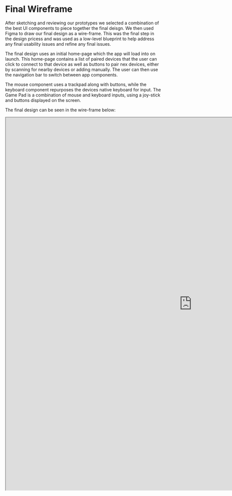 # Final Wireframe

After sketching and reviewing our prototypes we selected a combination of the best UI components to piece together the final deisgn. We then used Figma to draw our final design as a wire-frame. This was the final step in the design pricess and was used as a low-level blueprint to help address any final usability issues and refine any final issues.

The final design uses an initial home-page which the app will load into on launch. This home-page contains a list of paired devices that the user can click to connect to that device as well as buttons to pair nex devices, either by scanning for nearby devices or adding manually. The user can then use the navigation bar to switch between app components. 

The mouse component uses a trackpad along with buttons, while the keyboard component repurposes the devices native keyboard for input. The Game Pad is a combination of mouse and keyboard inputs, using a joy-stick and buttons displayed on the screen. 

The final design can be seen in the wire-frame below:

<div class="iframe-container">
    <iframe class="custom-iframe" width="1200" height="1200" src="https://www.figma.com/embed?embed_host=share&url=https%3A%2F%2Fwww.figma.com%2Ffile%2FBv8zm0SeGpPrsAKFTIN2QQ%2FUI-WireFrame%3Ftype%3Ddesign%26node-id%3D0%253A1%26mode%3Ddesign%26t%3DRVu4CtY2HXO3HALX-1" allowfullscreen></iframe>
</div>